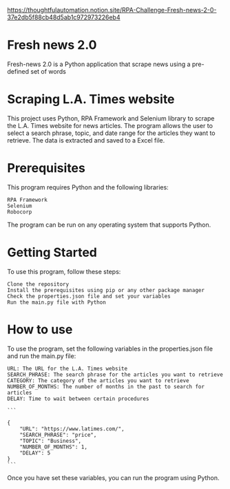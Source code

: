 https://thoughtfulautomation.notion.site/RPA-Challenge-Fresh-news-2-0-37e2db5f88cb48d5ab1c972973226eb4
# Fresh news 2.0
Fresh-news 2.0 is a Python application that scrape news using a pre-defined set of words

# Scraping L.A. Times website

This project uses Python, RPA Framework and Selenium library to scrape the L.A. Times website for news articles. The program allows the user to select a search phrase, topic, and date range for the articles they want to retrieve. The data is extracted and saved to a Excel file.

# Prerequisites

This program requires Python and the following libraries:

    RPA Framework
    Selenium
    Robocorp

The program can be run on any operating system that supports Python.

# Getting Started

To use this program, follow these steps:

    Clone the repository
    Install the prerequisites using pip or any other package manager
    Check the properties.json file and set your variables
    Run the main.py file with Python

# How to use

To use the program, set the following variables in the properties.json file and run the main.py file:

    URL: The URL for the L.A. Times website
    SEARCH_PHRASE: The search phrase for the articles you want to retrieve
    CATEGORY: The category of the articles you want to retrieve
    NUMBER_OF_MONTHS: The number of months in the past to search for articles
    DELAY: Time to wait between certain procedures

    ```
    
    {
        "URL": "https://www.latimes.com/",
        "SEARCH_PHRASE": "price",
        "TOPIC": "Business",
        "NUMBER_OF_MONTHS": 1,
        "DELAY": 5
    }
    ```

Once you have set these variables, you can run the program using Python.